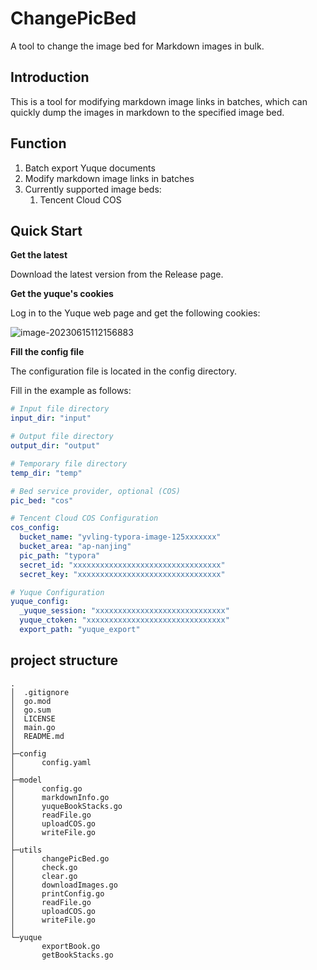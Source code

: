 # ChangePicBed
A tool to change the image bed for Markdown images in bulk.



## Introduction

This is a tool for modifying markdown image links in batches, which can quickly dump the images in markdown to the specified image bed.



## Function

1. Batch export Yuque documents
2. Modify markdown image links in batches
3. Currently supported image beds:
   1. Tencent Cloud COS



## Quick Start

**Get the latest**

Download the latest version from the Release page.



**Get the yuque's cookies**

Log in to the Yuque web page and get the following cookies:

![image-20230615112156883](https://yvling-typora-image-1257337367.cos.ap-nanjing.myqcloud.com/typora/image-20230615112156883.png)



**Fill the config file**

The configuration file is located in the config directory.

Fill in the example as follows:

```yaml
# Input file directory
input_dir: "input"

# Output file directory
output_dir: "output"

# Temporary file directory
temp_dir: "temp"

# Bed service provider, optional (COS)
pic_bed: "cos"

# Tencent Cloud COS Configuration
cos_config:
  bucket_name: "yvling-typora-image-125xxxxxxx"
  bucket_area: "ap-nanjing"
  pic_path: "typora"
  secret_id: "xxxxxxxxxxxxxxxxxxxxxxxxxxxxxxxxx"
  secret_key: "xxxxxxxxxxxxxxxxxxxxxxxxxxxxxxxx"

# Yuque Configuration
yuque_config:
  _yuque_session: "xxxxxxxxxxxxxxxxxxxxxxxxxxxxx"
  yuque_ctoken: "xxxxxxxxxxxxxxxxxxxxxxxxxxxxxxx"
  export_path: "yuque_export"
```







## project structure

```
.
│  .gitignore
│  go.mod
│  go.sum
│  LICENSE
│  main.go
│  README.md
│
├─config
│      config.yaml
│
├─model
│      config.go
│      markdownInfo.go
│      yuqueBookStacks.go
│      readFile.go
│      uploadCOS.go
│      writeFile.go
│
├─utils
│      changePicBed.go
│      check.go
│      clear.go
│      downloadImages.go
│      printConfig.go
│      readFile.go
│      uploadCOS.go
│      writeFile.go
│
└─yuque
       exportBook.go
       getBookStacks.go
```











